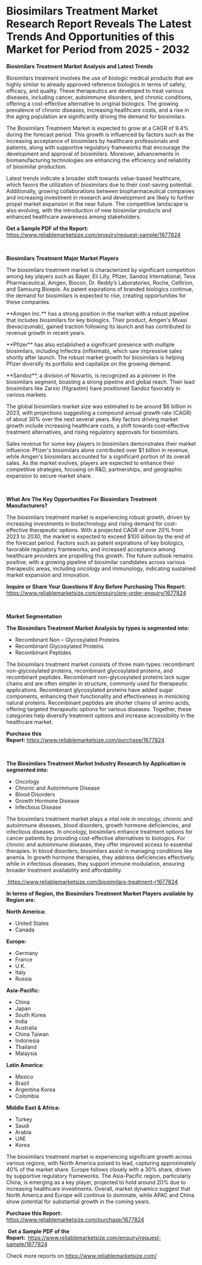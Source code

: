 <p><h1>Biosimilars Treatment Market Research Report Reveals The Latest Trends And Opportunities of this Market for Period from 2025 - 2032</h1></p><p><strong>Biosimilars Treatment Market Analysis and Latest Trends</strong></p>
<p><p>Biosimilars treatment involves the use of biologic medical products that are highly similar to already approved reference biologics in terms of safety, efficacy, and quality. These therapeutics are developed to treat various diseases, including cancer, autoimmune disorders, and chronic conditions, offering a cost-effective alternative to original biologics. The growing prevalence of chronic diseases, increasing healthcare costs, and a rise in the aging population are significantly driving the demand for biosimilars.</p><p>The Biosimilars Treatment Market is expected to grow at a CAGR of 9.4% during the forecast period. This growth is influenced by factors such as the increasing acceptance of biosimilars by healthcare professionals and patients, along with supportive regulatory frameworks that encourage the development and approval of biosimilars. Moreover, advancements in biomanufacturing technologies are enhancing the efficiency and reliability of biosimilar production. </p><p>Latest trends indicate a broader shift towards value-based healthcare, which favors the utilization of biosimilars due to their cost-saving potential. Additionally, growing collaborations between biopharmaceutical companies and increasing investment in research and development are likely to further propel market expansion in the near future. The competitive landscape is also evolving, with the introduction of new biosimilar products and enhanced healthcare awareness among stakeholders.</p></p>
<p><strong>Get a Sample PDF of the Report:&nbsp;</strong> <a href="https://www.reliablemarketsize.com/enquiry/request-sample/1677824?utm_campaign=3528&utm_medium=2&utm_source=Github&utm_content=ia&utm_term=25032025&utm_id=biosimilars-treatment">https://www.reliablemarketsize.com/enquiry/request-sample/1677824</a></p>
<p>&nbsp;</p>
<p><strong>Biosimilars Treatment Major Market Players</strong></p>
<p><p>The biosimilars treatment market is characterized by significant competition among key players such as Bayer, Eli Lilly, Pfizer, Sandoz International, Teva Pharmaceutical, Amgen, Biocon, Dr. Reddy’s Laboratories, Roche, Celltrion, and Samsung Bioepis. As patent expirations of branded biologics continue, the demand for biosimilars is expected to rise, creating opportunities for these companies.</p><p>**Amgen Inc.** has a strong position in the market with a robust pipeline that includes biosimilars for key biologics. Their product, Amgen's Mvasi (bevacizumab), gained traction following its launch and has contributed to revenue growth in recent years. </p><p>**Pfizer** has also established a significant presence with multiple biosimilars, including Inflectra (infliximab), which saw impressive sales shortly after launch. The robust market growth for biosimilars is helping Pfizer diversify its portfolio and capitalize on the growing demand.</p><p>**Sandoz**, a division of Novartis, is recognized as a pioneer in the biosimilars segment, boasting a strong pipeline and global reach. Their lead biosimilars like Zarxio (filgrastim) have positioned Sandoz favorably in various markets.</p><p>The global biosimilars market size was estimated to be around $6 billion in 2023, with projections suggesting a compound annual growth rate (CAGR) of about 30% over the next several years. Key factors driving market growth include increasing healthcare costs, a shift towards cost-effective treatment alternatives, and rising regulatory approvals for biosimilars.</p><p>Sales revenue for some key players in biosimilars demonstrates their market influence: Pfizer's biosimilars alone contributed over $1 billion in revenue, while Amgen's biosimilars accounted for a significant portion of its overall sales. As the market evolves, players are expected to enhance their competitive strategies, focusing on R&D, partnerships, and geographic expansion to secure market share.</p></p>
<p>&nbsp;</p>
<p><strong>What Are The Key Opportunities For Biosimilars Treatment Manufacturers?</strong></p>
<p><p>The biosimilars treatment market is experiencing robust growth, driven by increasing investments in biotechnology and rising demand for cost-effective therapeutic options. With a projected CAGR of over 20% from 2023 to 2030, the market is expected to exceed $100 billion by the end of the forecast period. Factors such as patent expirations of key biologics, favorable regulatory frameworks, and increased acceptance among healthcare providers are propelling this growth. The future outlook remains positive, with a growing pipeline of biosimilar candidates across various therapeutic areas, including oncology and immunology, indicating sustained market expansion and innovation.</p></p>
<p><strong>Inquire or Share Your Questions If Any Before Purchasing This Report:</strong> <a href="https://www.reliablemarketsize.com/enquiry/pre-order-enquiry/1677824?utm_campaign=3528&utm_medium=2&utm_source=Github&utm_content=ia&utm_term=25032025&utm_id=biosimilars-treatment">https://www.reliablemarketsize.com/enquiry/pre-order-enquiry/1677824</a></p>
<p>&nbsp;</p>
<p><strong>Market Segmentation</strong></p>
<p><strong>The Biosimilars Treatment Market Analysis by types is segmented into:</strong></p>
<p><ul><li>Recombinant Non – Glycosylated Proteins</li><li>Recombinant Glycosylated Proteins</li><li>Recombinant Peptides</li></ul></p>
<p><p>The biosimilars treatment market consists of three main types: recombinant non-glycosylated proteins, recombinant glycosylated proteins, and recombinant peptides. Recombinant non-glycosylated proteins lack sugar chains and are often simpler in structure, commonly used for therapeutic applications. Recombinant glycosylated proteins have added sugar components, enhancing their functionality and effectiveness in mimicking natural proteins. Recombinant peptides are shorter chains of amino acids, offering targeted therapeutic options for various diseases. Together, these categories help diversify treatment options and increase accessibility in the healthcare market.</p></p>
<p><strong>Purchase this Report:&nbsp;</strong><a href="https://www.reliablemarketsize.com/purchase/1677824?utm_campaign=3528&utm_medium=2&utm_source=Github&utm_content=ia&utm_term=25032025&utm_id=biosimilars-treatment">https://www.reliablemarketsize.com/purchase/1677824</a></p>
<p>&nbsp;</p>
<p><strong>The Biosimilars Treatment Market Industry Research by Application is segmented into:</strong></p>
<p><ul><li>Oncology</li><li>Chronic and Autoimmune Disease</li><li>Blood Disorders</li><li>Growth Hormone Disease</li><li>Infectious Disease</li></ul></p>
<p><p>The biosimilars treatment market plays a vital role in oncology, chronic and autoimmune diseases, blood disorders, growth hormone deficiencies, and infectious diseases. In oncology, biosimilars enhance treatment options for cancer patients by providing cost-effective alternatives to biologics. For chronic and autoimmune diseases, they offer improved access to essential therapies. In blood disorders, biosimilars assist in managing conditions like anemia. In growth hormone therapies, they address deficiencies effectively, while in infectious diseases, they support immune modulation, ensuring broader treatment availability and affordability.</p></p>
<p><a href="https://www.reliablemarketsize.com/biosimilars-treatment-r1677824?utm_campaign=3528&utm_medium=2&utm_source=Github&utm_content=ia&utm_term=25032025&utm_id=biosimilars-treatment">&nbsp;https://www.reliablemarketsize.com/biosimilars-treatment-r1677824</a></p>
<p><strong>In terms of Region, the Biosimilars Treatment Market Players available by Region are:</strong></p>
<p>
    <p> <strong> North America: </strong>
        <ul>
            <li>United States</li>
            <li>Canada</li>
        </ul>
        </p> 
    <p> <strong> Europe: </strong>
        <ul>
            <li>Germany</li>
            <li>France</li>
            <li>U.K.</li>
            <li>Italy</li>
            <li>Russia</li>
        </ul>
        </p> 
    <p> <strong> Asia-Pacific: </strong>
        <ul>
            <li>China</li>
            <li>Japan</li>
            <li>South Korea</li>
            <li>India</li>
            <li>Australia</li>
            <li>China Taiwan</li>
            <li>Indonesia</li>
            <li>Thailand</li>
            <li>Malaysia</li>
        </ul>
        </p> 
    <p> <strong> Latin America: </strong>
        <ul>
            <li>Mexico</li>
            <li>Brazil</li>
            <li>Argentina Korea</li>
            <li>Colombia</li>
        </ul>
        </p> 
    <p> <strong> Middle East & Africa: </strong>
        <ul>
            <li>Turkey</li>
            <li>Saudi</li>
            <li>Arabia</li>
            <li>UAE</li>
            <li>Korea</li>
        </ul>
    </p>
    </p>
<p><p>The biosimilars treatment market is experiencing significant growth across various regions, with North America poised to lead, capturing approximately 40% of the market share. Europe follows closely with a 30% share, driven by supportive regulatory frameworks. The Asia-Pacific region, particularly China, is emerging as a key player, projected to hold around 20% due to increasing healthcare investments. Overall, market dynamics suggest that North America and Europe will continue to dominate, while APAC and China show potential for substantial growth in the coming years.</p></p>
<p><strong>Purchase this Report: </strong><a href="https://www.reliablemarketsize.com/purchase/1677824?utm_campaign=3528&utm_medium=2&utm_source=Github&utm_content=ia&utm_term=25032025&utm_id=biosimilars-treatment">https://www.reliablemarketsize.com/purchase/1677824</a></p>
<p>&nbsp;<strong>Get a Sample PDF of the Report:&nbsp;&nbsp;</strong><a href="https://www.reliablemarketsize.com/enquiry/request-sample/1677824?utm_campaign=3528&utm_medium=2&utm_source=Github&utm_content=ia&utm_term=25032025&utm_id=biosimilars-treatment">https://www.reliablemarketsize.com/enquiry/request-sample/1677824</a></p>
<p><strong></strong></p>
<p>Check more reports on <a href="https://www.reliablemarketsize.com/?utm_campaign=3528&utm_medium=2&utm_source=Github&utm_content=ia&utm_term=25032025&utm_id=biosimilars-treatment">https://www.reliablemarketsize.com/</a></p>